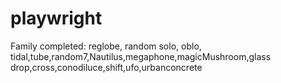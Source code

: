 # playwright
Family completed: reglobe, random solo, oblo, tidal,tube,random7,Nautilus,megaphone,magicMushroom,glass drop,cross,conodiluce,shift,ufo,urbanconcrete